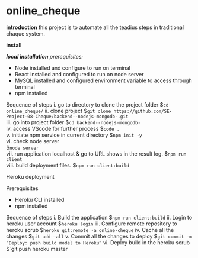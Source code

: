# online_cheque 

__introduction__
this project is to automate all the teadius steps in traditional chaque system.

__install__

___local installation___
_prerequisites:_
- Node installed and configure to run on terminal
- React installed and configured to run on node server
- MySQL installed and configured environment variable to access through terminal
-	npm installed

Sequence of steps
i.	 go to directory to clone the project folder
$`cd online_cheque/`
ii.	clone project
$`git clone https://github.com/SE-Project-08-Cheque/backend--nodejs-mongodb-.git`   
iii.	 go into project folder 
$`cd backend--nodejs-mongodb-`     
iv.	access VScode for further process 
$`code .`  
v.	 initiate npm service in current directory
$`npm init -y`  
vi.	check node server  
$`node server`  
vii.	run application localhost & go to URL shows in the result log.
$`npm run client`  
viii.	build deployment files.
$`npm run client:build` 




Heroku deployment

Prerequisites
-	Heroku CLI installed
-	npm installed

Sequence of steps
i.	Build the application
$`npm run client:build`
ii.	Login to heroku user account
$`heroku login`
iii.	Configure remote repository to heroku scrub
$`heroku git:remote -a online-cheque`
iv.	Cache all the changes
$`git add –all`
v.	Commit all the changes to deploy
$`git commit -m “Deploy: push build model to Heroku”`
vi.	Deploy build in the heroku scrub
$`git push heroku master
